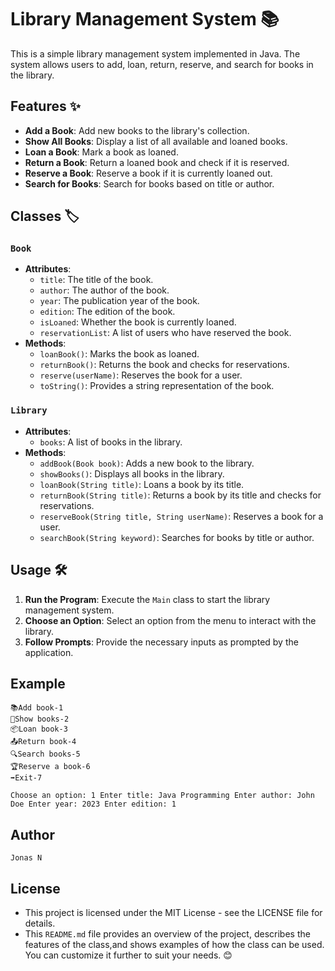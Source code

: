 # Library Management System 📚

This is a simple library management system implemented in Java. The system allows users to add, loan, return, reserve, and search for books in the library.

## Features ✨

- **Add a Book**: Add new books to the library's collection.
- **Show All Books**: Display a list of all available and loaned books.
- **Loan a Book**: Mark a book as loaned.
- **Return a Book**: Return a loaned book and check if it is reserved.
- **Reserve a Book**: Reserve a book if it is currently loaned out.
- **Search for Books**: Search for books based on title or author.

## Classes 🏷️

### `Book`
- **Attributes**:
    - `title`: The title of the book.
    - `author`: The author of the book.
    - `year`: The publication year of the book.
    - `edition`: The edition of the book.
    - `isLoaned`: Whether the book is currently loaned.
    - `reservationList`: A list of users who have reserved the book.
- **Methods**:
    - `loanBook()`: Marks the book as loaned.
    - `returnBook()`: Returns the book and checks for reservations.
    - `reserve(userName)`: Reserves the book for a user.
    - `toString()`: Provides a string representation of the book.

### `Library`
- **Attributes**:
    - `books`: A list of books in the library.
- **Methods**:
    - `addBook(Book book)`: Adds a new book to the library.
    - `showBooks()`: Displays all books in the library.
    - `loanBook(String title)`: Loans a book by its title.
    - `returnBook(String title)`: Returns a book by its title and checks for reservations.
    - `reserveBook(String title, String userName)`: Reserves a book for a user.
    - `searchBook(String keyword)`: Searches for books by title or author.

## Usage 🛠️

1. **Run the Program**: Execute the `Main` class to start the library management system.
2. **Choose an Option**: Select an option from the menu to interact with the library.
3. **Follow Prompts**: Provide the necessary inputs as prompted by the application.

## Example
```
📚Add book-1 
👀Show books-2 
📦Loan book-3
📤Return book-4 
🔍Search books-5
🏆Reserve a book-6
➡️Exit-7

Choose an option: 1 Enter title: Java Programming Enter author: John Doe Enter year: 2023 Enter edition: 1
```
## Author
```
Jonas N
```
## License
- This project is licensed under the MIT License - see the LICENSE file for details.
- This `README.md` file provides an overview of the project, describes the features of the class,and shows examples of how the class can be used.
  You can customize it further to suit your needs. 😊